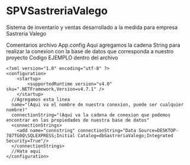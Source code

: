 # SPVSastreriaValego
Sistema de inventario y ventas desarrollado a la medida para empresa Sastreria Valego

Comentarios archivo App.config
Aqui agregamos la cadena String para realizar la conexion con la base de datos que corresponda a nuestro proyecto
Codigo EJEMPLO dentro del archivo
```
<?xml version="1.0" encoding="utf-8" ?>
<configuration>
    <startup> 
        <supportedRuntime version="v4.0" sku=".NETFramework,Version=v4.7.1" />
    </startup>
  //Agregamos esta linea
  name="(Aqui va el nombre de nuestra conexion, puede ser cualquier nombre)"
  connectionString="(Aqui va la cadena de conexion que podemos encontrar en las propiedades de nuestra base de datos"
  <connectionStrings>
    <add name="connstring" connectionString="Data Source=DESKTOP-787TG0Q\SQLEXPRESS;Initial Catalog=dbSastreriaValego;Integrated Security=True"/>  
  </connectionStrings>
  //Hata aqui
</configuration>
```
